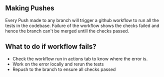 ## Making Pushes 
Every Push made to any branch will trigger a github workflow to run all the tests in the codebase. 
Failure of the workflow shows the checks failed and hence the branch can't be merged untill the checks passed.

## What to do if workflow fails?
- Check the workflow run in actions tab to know where the error is.
- Work on the error locally and rerun the tests 
- Repush to the branch to ensure all checks passed 
